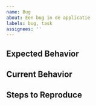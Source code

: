 ```yaml
---
name: Bug
about: Een bug in de applicatie
labels: bug, task
assignees: ''
---
```


## Expected Behavior

<!--- Vertel wat er zou moeten gebeuren -->

## Current Behavior

<!--- Vertel wat er gebeurd -->

## Steps to Reproduce

<!-- Hoe kan je dit lokaal werkend krijgen? -->
